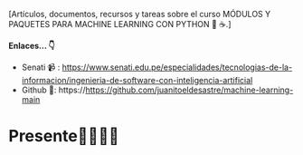 [Artículos, documentos, recursos y tareas sobre el curso MÓDULOS Y PAQUETES PARA MACHINE LEARNING CON PYTHON :robot: ☕️.]

**Enlaces... 👇**

* Senati 📹 : https://www.senati.edu.pe/especialidades/tecnologias-de-la-informacion/ingenieria-de-software-con-inteligencia-artificial
* Github 🐙: https://https://github.com/juanitoeldesastre/machine-learning-main

# Presente🙋‍♂️🙋‍♀️
